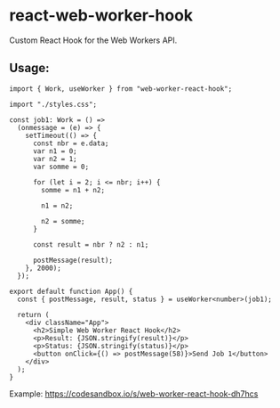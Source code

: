 # react-web-worker-hook

Custom React Hook for the Web Workers API.

## Usage:

```
import { Work, useWorker } from "web-worker-react-hook";

import "./styles.css";

const job1: Work = () =>
  (onmessage = (e) => {
    setTimeout(() => {
      const nbr = e.data;
      var n1 = 0;
      var n2 = 1;
      var somme = 0;

      for (let i = 2; i <= nbr; i++) {
        somme = n1 + n2;

        n1 = n2;

        n2 = somme;
      }

      const result = nbr ? n2 : n1;

      postMessage(result);
    }, 2000);
  });

export default function App() {
  const { postMessage, result, status } = useWorker<number>(job1);

  return (
    <div className="App">
      <h2>Simple Web Worker React Hook</h2>
      <p>Result: {JSON.stringify(result)}</p>
      <p>Status: {JSON.stringify(status)}</p>
      <button onClick={() => postMessage(58)}>Send Job 1</button>
    </div>
  );
}
```

Example: https://codesandbox.io/s/web-worker-react-hook-dh7hcs